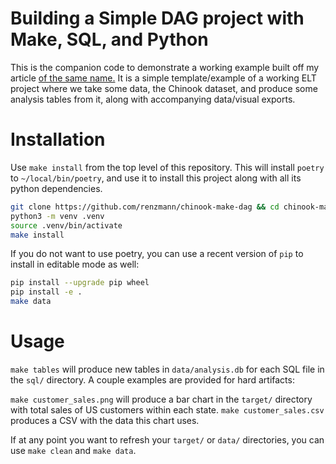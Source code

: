# Building a Simple DAG project with Make, SQL, and Python 

This is the companion code to demonstrate a working example built
off my article [of the same name.][dag-article]  It is a simple template/example
of a working ELT project where we take some data, the Chinook dataset, and
produce some analysis tables from it, along with accompanying data/visual
exports.

[dag-article]: <https://robbmann.io/posts/make_dag> "Explanatory article on my blog"

# Installation

Use `make install` from the top level of this repository.  This will install
`poetry` to `~/local/bin/poetry`, and use it to install this project along with
all its python dependencies.

```sh
git clone https://github.com/renzmann/chinook-make-dag && cd chinook-make-dag
python3 -m venv .venv
source .venv/bin/activate
make install
```

If you do not want to use poetry, you can use a recent version of `pip` to
install in editable mode as well:

```sh
pip install --upgrade pip wheel
pip install -e .
make data
```

# Usage

`make tables` will produce new tables in `data/analysis.db` for each SQL file in
the `sql/` directory.  A couple examples are provided for hard artifacts:

`make customer_sales.png` will produce a bar chart in the `target/` directory
with total sales of US customers within each state.  `make customer_sales.csv`
produces a CSV with the data this chart uses.

If at any point you want to refresh your `target/` or `data/` directories, you
can use `make clean` and `make data`.
